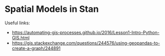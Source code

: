 # Spatial Models in Stan

Useful links:

* https://automating-gis-processes.github.io/2016/Lesson1-Intro-Python-GIS.html
* https://gis.stackexchange.com/questions/244576/using-geopandas-to-create-a-graph/244891

